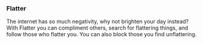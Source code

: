 ### Flatter
The internet has so much negativity, why not brighten your day instead? With Flatter you can compliment others, search for flattering things, and follow those who flatter you. You can also block those you find unflattering.
